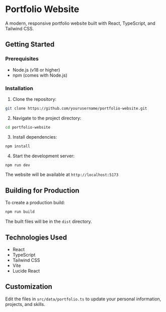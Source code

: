 # Portfolio Website

A modern, responsive portfolio website built with React, TypeScript, and Tailwind CSS.

## Getting Started

### Prerequisites

- Node.js (v18 or higher)
- npm (comes with Node.js)

### Installation

1. Clone the repository:
```bash
git clone https://github.com/yourusername/portfolio-website.git
```

2. Navigate to the project directory:
```bash
cd portfolio-website
```

3. Install dependencies:
```bash
npm install
```

4. Start the development server:
```bash
npm run dev
```

The website will be available at `http://localhost:5173`

## Building for Production

To create a production build:

```bash
npm run build
```

The built files will be in the `dist` directory.

## Technologies Used

- React
- TypeScript
- Tailwind CSS
- Vite
- Lucide React

## Customization

Edit the files in `src/data/portfolio.ts` to update your personal information, projects, and skills.